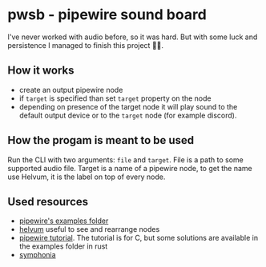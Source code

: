 # pwsb - pipewire sound board

I've never worked with audio before, so it was hard. But with some luck and persistence I managed
to finish this project 😮‍💨.

## How it works

- create an output pipewire node
- if `target` is specified than set `target` property on the node
- depending on presence of the target node it will play sound to the default output device or
to the `target` node (for example discord).

## How the progam is meant to be used

Run the CLI with two arguments: `file` and `target`. File is a path to some supported audio file.
Target is a name of a pipewire node, to get the name use Helvum, it is the label on top of every node.

## Used resources

- [pipewire's examples folder](https://gitlab.freedesktop.org/pipewire/pipewire-rs/-/tree/main/pipewire/examples)
- [helvum](https://gitlab.freedesktop.org/pipewire/helvum) useful to see and rearrange nodes
- [pipewire tutorial](https://docs.pipewire.org/page_tutorial1.html). The tutorial is for C, but
some solutions are available in the examples folder in rust
- [symphonia](https://github.com/pdeljanov/Symphonia/blob/master/GETTING_STARTED.md)
